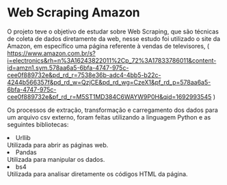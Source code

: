 # Web Scraping Amazon



O projeto teve o objetivo de estudar sobre Web Scraping, que são técnicas de coleta de dados diretamente da web, nesse estudo foi utilizado o site da Amazon, em específico uma página referente à vendas de televisores, ( https://www.amazon.com.br/s?i=electronics&rh=n%3A16243822011%2Cp_72%3A17833786011&content-id=amzn1.sym.578aa6a5-6bfa-4747-975c-cee0f889732e&pd_rd_r=7538e36b-adc4-4bb5-b22c-4244b566357f&pd_rd_w=QzjCE&pd_rd_wg=CzeX1&pf_rd_p=578aa6a5-6bfa-4747-975c-cee0f889732e&pf_rd_r=M5ST1MD384C6WAYW9P0H&qid=1692993545 )



Os processos de extração, transformação e carregamento dos dados para um arquivo csv externo, foram feitas utilizando a linguagem Python e as seguintes bibliotecas:
<li>Urllib</li> Utilizada para abrir as páginas web.
<li>Pandas</li> Utilizada para manipular os dados.
<li>bs4</li> Utilizada para analisar diretamente os códigos HTML da página.
